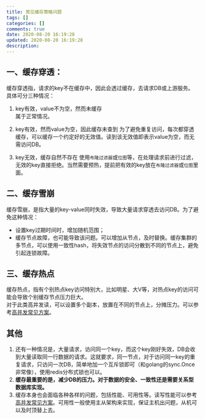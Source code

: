 ```yaml
---
title: 常见缓存策略问题
tags: []
categories: []
comments: true
date: 2020-08-20 16:19:28
updated: 2020-08-20 16:19:28
description:
---
```


## 一、缓存穿透：
缓存穿透指，请求的key不在缓存中，因此会透过缓存，去请求DB或上游服务。具体可分三种情况：
1. key有效，value不为空，然而未缓存  
属于正常情况。

2. key有效，然而value为空，因此缓存未查到
为了避免重复访问，每次都穿透缓存，可以缓存一个约定好的无效值。读到该无效值即表示value为空，而无需访问DB。

3. key无效，缓存自然不存在
使用`布隆过滤器`或`位图`等，在处理请求前进行过滤，无效的key直接拒绝。当然需要预热，提前把有效的key放在`布隆过滤器`或`位图`里面。

## 二、缓存雪崩
缓存雪崩，是指大量的key-value同时失效，导致大量请求穿透去访问DB。为了避免这种情况：
- 设置key过期时间时，增加随机范围；
- 缓存节点故障，也可能导致该问题。可以增加从节点，及时替换。缓存集群的多节点，可以使用一致性hash，将失效节点的访问分散到不同的节点上，避免引起连锁故障。

## 三、缓存热点
缓存热点，指有个别热点key访问特别大，比如明星、大V等，对热点key的访问可能会导致个别缓存节点压力巨大。  
对于此类高并发读，可以设置多个副本，放置在不同的节点上，分摊压力。可以参考[高并发常见方案](https://acac.fun/2020/05/12/%E9%AB%98%E5%B9%B6%E5%8F%91/)。

## 其他
1. 还有一种情况是，大量请求，访问同一个key，而这个key刚好失效，DB会收到大量读取同一行数据的请求。这就要求，同一节点，对于访问同一key的重复请求，只访问一次DB，简单地加一个互斥锁即可（和golang的sync.Once非常像），使用redis分布式锁也可以。
2. **缓存最重要的是，减少DB的压力。对于数据的安全、一致性还是需要关系型数据库实现。**
3. 缓存本身也会面临各种各样的问题，包括性能、可用性等。读写性能可以参考[高并发常见方案](https://acac.fun/2020/05/12/%E9%AB%98%E5%B9%B6%E5%8F%91/)。可用性一般使用主从架构来实现，保证主机出问题，从机可以及时顶替上去。
